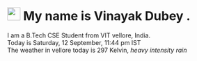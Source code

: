 
<h1><img src="https://emojis.slackmojis.com/emojis/images/1531849430/4246/blob-sunglasses.gif?1531849430" width="30"/> My name is Vinayak Dubey .</h1>
<p>I am a B.Tech CSE Student from VIT vellore, India. <br> Today is Saturday, 12 September, 11:44 pm IST <br> The weather in vellore today is 297 Kelvin, <i> heavy intensity rain </i><p>